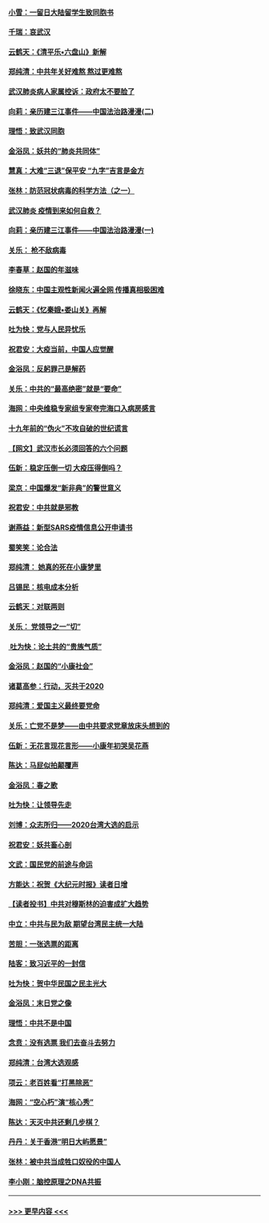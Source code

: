 #### [小雪：一留日大陆留学生致同胞书](../pages/nsc993/n11834624.md?t=02010101) 
#### [千瑞：哀武汉](../pages/nsc993/n11833647.md?t=02010101) 
#### [云鹤天：《清平乐▪六盘山》新解](../pages/nsc993/n11833611.md?t=02010101) 
#### [郑纯清：中共年关好难熬 熬过更难熬](../pages/nsc993/n11833489.md?t=02010101) 
#### [武汉肺炎病人家属控诉：政府太不要脸了](../pages/nsc993/n11833205.md?t=02010101) 
#### [向莉：亲历建三江事件——中国法治路漫漫(二)](../pages/nsc993/n11829102.md?t=02010101) 
#### [理悟：致武汉同胞](../pages/nsc993/n11831522.md?t=02010101) 
#### [金浴凤：妖共的“肺炎共同体”](../pages/nsc993/n11829448.md?t=02010101) 
#### [慧真：大难“三退”保平安 “九字”吉言是金方](../pages/nsc993/n11829501.md?t=02010101) 
#### [张林：防范冠状病毒的科学方法（之一）](../pages/nsc993/n11828618.md?t=02010101) 
#### [武汉肺炎 疫情到来如何自救？](../pages/nsc993/n11827632.md?t=02010101) 
#### [向莉：亲历建三江事件——中国法治路漫漫(一)](../pages/nsc993/n11827190.md?t=02010101) 
#### [关乐： 枪不敌病毒](../pages/nsc993/n11826746.md?t=02010101) 
#### [李春草：赵国的年滋味](../pages/nsc993/n11826321.md?t=02010101) 
#### [徐晓东：中国主观性新闻火遍全网 传播真相极困难](../pages/nsc993/n11826508.md?t=02010101) 
#### [云鹤天：《忆秦娥▪娄山关》再解](../pages/nsc993/n11824682.md?t=02010101) 
#### [吐为快：党与人民异忧乐](../pages/nsc993/n11824660.md?t=02010101) 
#### [祝君安：大疫当前，中国人应觉醒](../pages/nsc993/n11821946.md?t=02010101) 
#### [金浴凤：反躬罪己是解药](../pages/nsc993/n11820280.md?t=02010101) 
#### [关乐：中共的“最高绝密”就是“要命”](../pages/nsc993/n11816946.md?t=02010101) 
#### [海网：中央维稳专家组专家夸完海口入病房感言](../pages/nsc993/n11815138.md?t=02010101) 
#### [十九年前的“伪火”不攻自破的世纪谎言](../pages/nsc993/n11813238.md?t=02010101) 
#### [【网文】武汉市长必须回答的六个问题](../pages/nsc993/n11813848.md?t=02010101) 
#### [伍新：稳定压倒一切 大疫压得倒吗？](../pages/nsc993/n11812634.md?t=02010101) 
#### [梁京：中国爆发“新非典”的警世意义](../pages/nsc993/n11812554.md?t=02010101) 
#### [祝君安：中共就是邪教](../pages/nsc993/n11812431.md?t=02010101) 
#### [谢燕益：新型SARS疫情信息公开申请书](../pages/nsc993/n11808840.md?t=02010101) 
#### [蜀笑笑：论合法](../pages/nsc993/n11808064.md?t=02010101) 
#### [郑纯清： 她真的死在小康梦里](../pages/nsc993/n11806623.md?t=02010101) 
#### [吕锡民：核电成本分析](../pages/nsc993/n11806284.md?t=02010101) 
#### [云鹤天：对联两则](../pages/nsc993/n11805957.md?t=02010101) 
#### [关乐： 党领导之一“切”](../pages/nsc993/n11804505.md?t=02010101) 
#### [ 吐为快：论土共的“贵族气质”](../pages/nsc993/n11804490.md?t=02010101) 
#### [金浴凤：赵国的“小康社会”](../pages/nsc993/n11804452.md?t=02010101) 
#### [诸葛高参：行动，灭共于2020](../pages/nsc993/n11804120.md?t=02010101) 
#### [郑纯清：爱国主义最终要党命](../pages/nsc993/n11802197.md?t=02010101) 
#### [关乐：亡党不是梦——由中共要求党章放床头想到的](../pages/nsc993/n11802156.md?t=02010101) 
#### [伍新：无花言现花言形——小康年初哭吴花燕](../pages/nsc993/n11800044.md?t=02010101) 
#### [陈达：马屁似拍颠覆声](../pages/nsc993/n11800010.md?t=02010101) 
#### [金浴凤：春之歌](../pages/nsc993/n11797687.md?t=02010101) 
#### [吐为快：让领导先走](../pages/nsc993/n11797512.md?t=02010101) 
#### [刘博：众志所归——2020台湾大选的启示](../pages/nsc993/n11796878.md?t=02010101) 
#### [祝君安：妖共畜心剖](../pages/nsc993/n11794273.md?t=02010101) 
#### [文武：国民党的前途与命运](../pages/nsc993/n11794198.md?t=02010101) 
#### [方能达：祝贺《大纪元时报》读者日增](../pages/nsc993/n11793807.md?t=02010101) 
#### [【读者投书】中共对穆斯林的迫害成扩大趋势](../pages/nsc993/n11791371.md?t=02010101) 
#### [中立：中共与民为敌 期望台湾民主统一大陆](../pages/nsc993/n11790392.md?t=02010101) 
#### [苦胆：一张选票的距离](../pages/nsc993/n11788914.md?t=02010101) 
#### [陆客：致习近平的一封信](../pages/nsc993/n11788867.md?t=02010101) 
#### [吐为快：贺中华民国之民主光大](../pages/nsc993/n11788618.md?t=02010101) 
#### [金浴凤：末日党之像](../pages/nsc993/n11787475.md?t=02010101) 
#### [理悟：中共不是中国](../pages/nsc993/n11787463.md?t=02010101) 
#### [念贲：没有选票  我们去奋斗去努力](../pages/nsc993/n11787398.md?t=02010101) 
#### [郑纯清：台湾大选观感](../pages/nsc993/n11786210.md?t=02010101) 
#### [项云：老百姓看“打黑除恶”](../pages/nsc993/n11785398.md?t=02010101) 
#### [海网：“空心朽”演“核心秀”](../pages/nsc993/n11783874.md?t=02010101) 
#### [陈达：天灭中共还剩几步棋？](../pages/nsc993/n11783719.md?t=02010101) 
#### [丹丹：关于香港“明日大屿愿景”](../pages/nsc993/n11783273.md?t=02010101) 
#### [张林：被中共当成牲口奴役的中国人](../pages/nsc993/n11782397.md?t=02010101) 
#### [李小刚：脑控原理之DNA共振](../pages/nsc993/n11780962.md?t=02010101) 

----
#### [ >>> 更早内容 <<< ](../indexes/nsc993-earlier.md)
